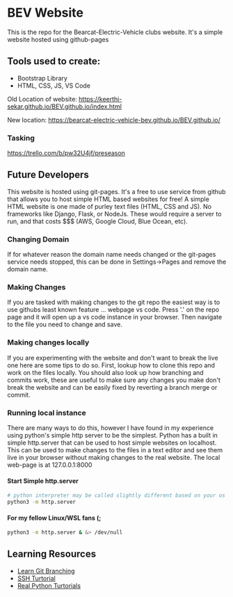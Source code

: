 # BEV Website
This is the repo for the Bearcat-Electric-Vehicle clubs website. It's a simple 
website hosted using github-pages

## Tools used to create:
  - Bootstrap Library
  - HTML, CSS, JS, VS Code

Old Location of website: https://keerthi-sekar.github.io/BEV.github.io/index.html

New location: https://bearcat-electric-vehicle-bev.github.io/BEV.github.io/

### Tasking
https://trello.com/b/pw32U4jf/preseason

## Future Developers
This website is hosted using git-pages. It's a free to use service from github 
that allows you to host simple HTML based websites for free! A simple HTML 
website is one made of purley text files (HTML, CSS and JS). No frameworks 
like Django, Flask, or NodeJs. These would require a server to run, and that 
costs $$$ (AWS, Google Cloud, Blue Ocean, etc). 

### Changing Domain
If for whatever reason the domain name needs changed or the git-pages service
needs stopped, this can be done in Settings->Pages and remove the domain name.

### Making Changes
If you are tasked with making changes to the git repo the easiest way is to
use githubs least known feature ... webpage vs code. Press '.' on the repo page
and it will open up a vs code instance in your browser. Then navigate to the file 
you need to change and save. 

### Making changes locally
If you are experimenting with the website and don't want to break the live one here
are some tips to do so. First, lookup how to clone this repo and work on the files 
locally. You should also look up how branching and commits work, these are useful to 
make sure any changes you make don't break the website and can be easily fixed by
reverting a branch merge or commit.

### Running local instance
There are many ways to do this, however I have found in my experience using python's
simple http server to be the simplest. Python has a built in simple http.server that
can be used to host simple websites on localhost. This can be used to make changes to
the files in a text editor and see them live in your browser without making changes to 
the real website. The local web-page is at 127.0.0.1:8000

#### Start Simple http.server
```bash
# python interpreter may be called slightly different based on your os
python3 -m http.server
```

#### For my fellow Linux/WSL fans (;
```bash
python3 -m http.server & &> /dev/null
```

## Learning Resources
  - <a href="https://learngitbranching.js.org/">Learn Git Branching</a>
  - <a href="https://www.hostinger.com/tutorials/ssh-tutorial-how-does-ssh-work">SSH Turtorial</a>
  - <a href="https://realpython.com/">Real Python Turtorials</a>


